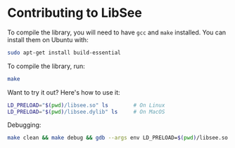 # Contributing to LibSee

To compile the library, you will need to have `gcc` and `make` installed. You can install them on Ubuntu with:

```bash
sudo apt-get install build-essential
```

To compile the library, run:

```bash
make
```

Want to try it out? Here's how to use it:

```bash
LD_PRELOAD="$(pwd)/libsee.so" ls        # On Linux
LD_PRELOAD="$(pwd)/libsee.dylib" ls     # On MacOS
```

Debugging:

```bash
make clean && make debug && gdb --args env LD_PRELOAD=$(pwd)/libsee.so ls
```
